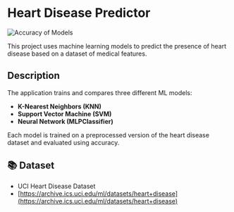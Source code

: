 # Heart Disease Predictor

![Accuracy of Models](visualization/accuracy.png)

This project uses machine learning models to predict the presence of heart disease based on a dataset of medical features.

## Description

The application trains and compares three different ML models:

* **K-Nearest Neighbors (KNN)**
* **Support Vector Machine (SVM)**
* **Neural Network (MLPClassifier)**

Each model is trained on a preprocessed version of the heart disease dataset and evaluated using accuracy.

## 📚 Dataset

* UCI Heart Disease Dataset  
* [https://archive.ics.uci.edu/ml/datasets/heart+disease](https://archive.ics.uci.edu/ml/datasets/heart+disease)
